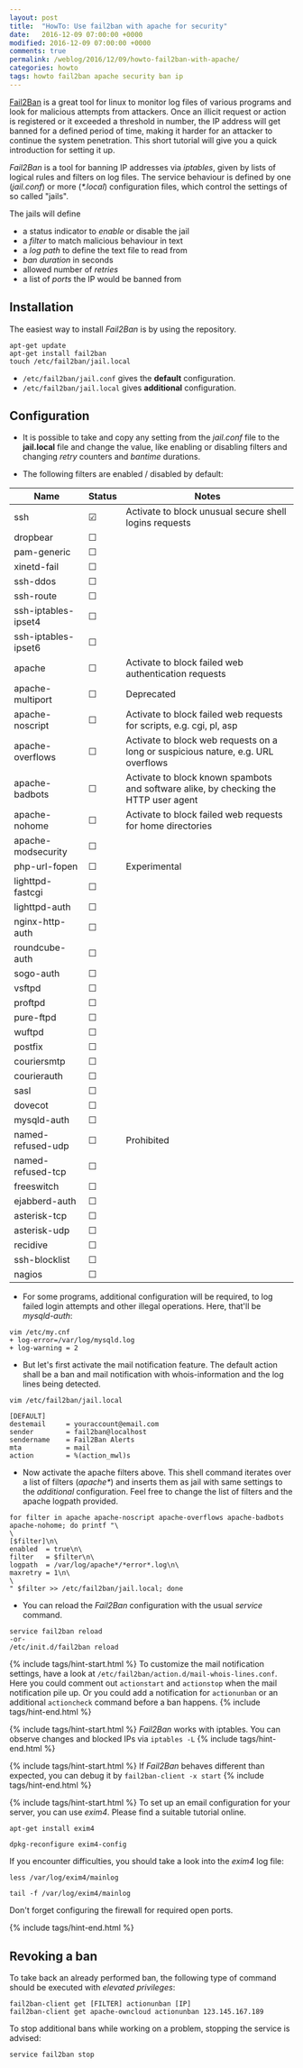 ```yaml
---
layout: post
title:  "HowTo: Use fail2ban with apache for security"
date:   2016-12-09 07:00:00 +0000
modified: 2016-12-09 07:00:00 +0000 
comments: true
permalink: /weblog/2016/12/09/howto-fail2ban-with-apache/
categories: howto
tags: howto fail2ban apache security ban ip
---
```



[Fail2Ban][f2b] is a great tool for linux to monitor log files of various programs and look for malicious attempts from attackers. Once an illicit request or action is registered or it exceeded a threshold in number, the IP address will get banned for a defined period of time, making it harder for an attacker to continue the system penetration. This short tutorial will give you a quick introduction for setting it up.

<!--more-->

*Fail2Ban* is a tool for banning IP addresses via *iptables*, given by lists of logical rules and filters on log files. The service behaviour is defined by one (*jail.conf*) or more (*\*.local*) configuration files, which control the settings of so called "jails".

The jails will define

 - a status indicator to *enable* or disable the jail
 - a *filter* to match malicious behaviour in text
 - a *log path* to define the text file to read from
 - *ban duration* in seconds
 - allowed number of *retries*
 - a list of *ports* the IP would be banned from
 

## Installation

The easiest way to install *Fail2Ban* is by using the repository.

```
apt-get update
apt-get install fail2ban
touch /etc/fail2ban/jail.local
```

 - `/etc/fail2ban/jail.conf` gives the **default** configuration.
 - `/etc/fail2ban/jail.local` gives **additional** configuration.
 
 
## Configuration

 - It is possible to take and copy any setting from the *jail.conf* file to the **jail.local** file and change the value, like enabling or disabling filters and changing *retry* counters and *bantime* durations.

 - The following filters are enabled / disabled by default:

| Name | Status | Notes |
|---|---|---|
| ssh | ☑ | Activate to block unusual secure shell logins requests |
| dropbear | ☐ |  |
| pam-generic | ☐ |  |
| xinetd-fail | ☐ |  |
| ssh-ddos | ☐ |  |
| ssh-route | ☐ |  |
| ssh-iptables-ipset4 | ☐ |  |
| ssh-iptables-ipset6 | ☐ |  |
| apache | ☐ | Activate to block failed web authentication requests |
| apache-multiport | ☐ | Deprecated |
| apache-noscript | ☐ | Activate to block failed web requests for scripts, e.g. cgi, pl, asp |
| apache-overflows | ☐ | Activate to block web requests on a long or suspicious nature, e.g. URL overflows |
| apache-badbots | ☐ | Activate to block known spambots and software alike, by checking the HTTP user agent |
| apache-nohome | ☐ | Activate to block failed web requests for home directories |
| apache-modsecurity | ☐ |  |
| php-url-fopen | ☐ | Experimental |
| lighttpd-fastcgi | ☐ |  |
| lighttpd-auth | ☐ |  |
| nginx-http-auth | ☐ |  |
| roundcube-auth | ☐ |  |
| sogo-auth | ☐ |  |
| vsftpd | ☐ |  |
| proftpd | ☐ |  |
| pure-ftpd | ☐ |  |
| wuftpd | ☐ |  |
| postfix | ☐ |  |
| couriersmtp | ☐ |  |
| courierauth | ☐ |  |
| sasl | ☐ |  |
| dovecot | ☐ |  |
| mysqld-auth | ☐ |  |
| named-refused-udp | ☐ | Prohibited |
| named-refused-tcp | ☐ |  |
| freeswitch | ☐ |  |
| ejabberd-auth | ☐ |  |
| asterisk-tcp | ☐ |  |
| asterisk-udp | ☐ |  |
| recidive | ☐ |  |
| ssh-blocklist | ☐ |  |
| nagios | ☐ |  |



 - For some programs, additional configuration will be required, to log failed login attempts and other illegal operations. Here, that'll be *mysqld-auth*:

```
vim /etc/my.cnf
+ log-error=/var/log/mysqld.log
+ log-warning = 2
```

 - But let's first activate the mail notification feature. The default action shall be a ban and mail notification with whois-information and the log lines being detected.

```
vim /etc/fail2ban/jail.local

[DEFAULT]
destemail     = youraccount@email.com
sender        = fail2ban@localhost
sendername    = Fail2Ban Alerts
mta           = mail
action        = %(action_mwl)s
```



 - Now activate the apache filters above. This shell command iterates over a list of filters (*apache\**) and inserts them as jail with same settings to the *additional* configuration. Feel free to change the list of filters and the apache logpath provided.

```
for filter in apache apache-noscript apache-overflows apache-badbots apache-nohome; do printf "\
\
[$filter]\n\
enabled  = true\n\
filter   = $filter\n\
logpath  = /var/log/apache*/*error*.log\n\
maxretry = 1\n\
\
" $filter >> /etc/fail2ban/jail.local; done
```


 - You can reload the *Fail2Ban* configuration with the usual *service* command.

```
service fail2ban reload
-or-
/etc/init.d/fail2ban reload
```



{% include tags/hint-start.html %}
To customize the mail notification settings, have a look at `/etc/fail2ban/action.d/mail-whois-lines.conf`. Here you could comment out `actionstart` and `actionstop` when the mail notification pile up. Or you could add a notification for `actionunban` or an additional `actioncheck` command before a ban happens.
{% include tags/hint-end.html %}

 


{% include tags/hint-start.html %}
*Fail2Ban* works with iptables. You can observe changes and blocked IPs via `iptables -L`
{% include tags/hint-end.html %}
 
 


{% include tags/hint-start.html %}
If *Fail2Ban* behaves different than expected, you can debug it by `fail2ban-client -x start`
{% include tags/hint-end.html %}

 


{% include tags/hint-start.html %}
To set up an email configuration for your server, you can use *exim4*. Please find a suitable tutorial online.

```
apt-get install exim4

dpkg-reconfigure exim4-config
```

If you encounter difficulties, you should take a look into the *exim4* log file:

```
less /var/log/exim4/mainlog

tail -f /var/log/exim4/mainlog
```

Don't forget configuring the firewall for required open ports.

{% include tags/hint-end.html %}




## Revoking a ban

To take back an already performed ban, the following type of command should be executed with *elevated privileges*:
 
``` 
fail2ban-client get [FILTER] actionunban [IP]
fail2ban-client get apache-owncloud actionunban 123.145.167.189
```

To stop additional bans while working on a problem, stopping the service is advised:
 
```
service fail2ban stop
```

 
 

[f2b]: http://www.fail2ban.org/